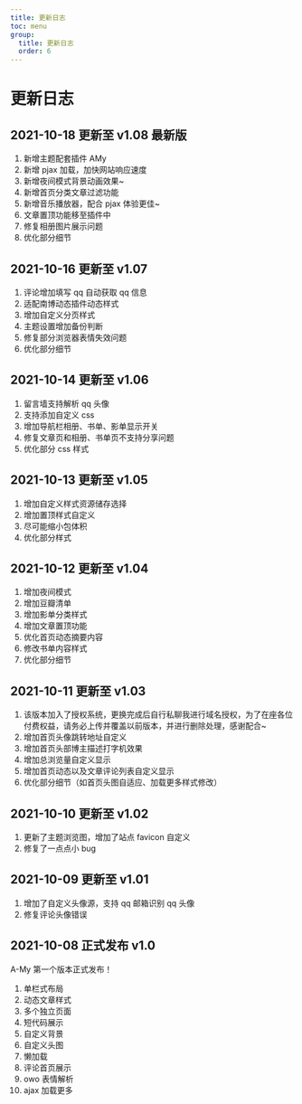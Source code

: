 ```yaml
---
title: 更新日志
toc: menu
group:
  title: 更新日志
  order: 6
---
```


# 更新日志

## 2021-10-18 更新至 v1.08 <Badge>最新版</Badge>

1. 新增主题配套插件 AMy
2. 新增 pjax 加载，加快网站响应速度
3. 新增夜间模式背景动画效果~
4. 新增首页分类文章过滤功能
5. 新增音乐播放器，配合 pjax 体验更佳~
6. 文章置顶功能移至插件中
7. 修复相册图片展示问题
8. 优化部分细节

## 2021-10-16 更新至 v1.07

1. 评论增加填写 qq 自动获取 qq 信息
2. 适配南博动态插件动态样式
3. 增加自定义分页样式
4. 主题设置增加备份判断
5. 修复部分浏览器表情失效问题
6. 优化部分细节

## 2021-10-14 更新至 v1.06

1. 留言墙支持解析 qq 头像
2. 支持添加自定义 css
3. 增加导航栏相册、书单、影单显示开关
4. 修复文章页和相册、书单页不支持分享问题
5. 优化部分 css 样式

## 2021-10-13 更新至 v1.05

1. 增加自定义样式资源储存选择
2. 增加置顶样式自定义
3. 尽可能缩小包体积
4. 优化部分样式

## 2021-10-12 更新至 v1.04

1. 增加夜间模式
2. 增加豆瓣清单
3. 增加影单分类样式
4. 增加文章置顶功能
5. 优化首页动态摘要内容
6. 修改书单内容样式
7. 优化部分细节

## 2021-10-11 更新至 v1.03

1. 该版本加入了授权系统，更换完成后自行私聊我进行域名授权，为了在座各位付费权益，请务必上传并覆盖以前版本，并进行删除处理，感谢配合~
2. 增加首页头像跳转地址自定义
3. 增加首页头部博主描述打字机效果
4. 增加总浏览量自定义显示
5. 增加首页动态以及文章评论列表自定义显示
6. 优化部分细节（如首页头图自适应、加载更多样式修改）

## 2021-10-10 更新至 v1.02

1. 更新了主题浏览图，增加了站点 favicon 自定义
2. 修复了一点点小 bug

## 2021-10-09 更新至 v1.01

1. 增加了自定义头像源，支持 qq 邮箱识别 qq 头像
2. 修复评论头像错误

## 2021-10-08 正式发布 v1.0

A-My 第一个版本正式发布！

1. 单栏式布局
2. 动态文章样式
3. 多个独立页面
4. 短代码展示
5. 自定义背景
6. 自定义头图
7. 懒加载
8. 评论首页展示
9. owo 表情解析
10. ajax 加载更多
